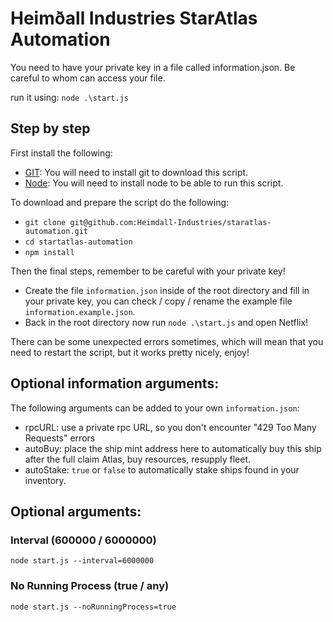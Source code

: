 # Heimðall Industries StarAtlas Automation

You need to have your private key in a file called information.json.
Be careful to whom can access your file.

run it using:
`node .\start.js`

## Step by step
First install the following:
 - [GIT](https://git-scm.com/downloads): You will need to install git to download this script. 
 - [Node](https://nodejs.org/en/download/): You will need to install node to be able to run this script.

To download and prepare the script do the following:
 - `git clone git@github.com:Heimdall-Industries/staratlas-automation.git`
 - `cd startatlas-automation`
 - `npm install`

Then the final steps, remember to be careful with your private key!
 - Create the file `information.json` inside of the root directory and fill in your private key, you can check / copy / rename the example file `information.example.json`.
 - Back in the root directory now run `node .\start.js` and open Netflix!

There can be some unexpected errors sometimes, which will mean that you need to restart the script, but it works pretty nicely, enjoy!

## Optional information arguments:

The following arguments can be added to your own `information.json`:

 - rpcURL: use a private rpc URL, so you don't encounter "429 Too Many Requests" errors
 - autoBuy: place the ship mint address here to automatically buy this ship after the full claim Atlas, buy resources, resupply fleet.
 - autoStake: `true` or `false` to automatically stake ships found in your inventory.

## Optional arguments:

### Interval (600000 / 6000000)

`node start.js --interval=6000000`

### No Running Process (true / any)

`node start.js --noRunningProcess=true`